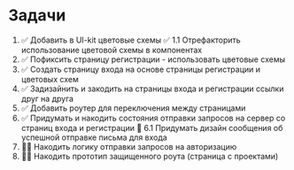 # Задачи

1. ✅ Добавить в UI-kit цветовые схемы
   ✅ 1.1 Отрефакторить использование цветовой схемы в компонентах
2. ✅ Пофиксить страницу регистрации - использовать цветовые схемы
3. ✅ Создать страницу входа на основе страницы регистрации и цветовых схем
4. ✅ Задизайнить и закодить на страницы входа и регистрации ссылки друг на друга
5. ✅ Добавить роутер для переключения между страницами
6. ✅ Придумать и накодить состояния отправки запросов на сервер со страниц входа и регистрации
   🤯 6.1 Придумать дизайн сообщения об успешной отправке письма для входа
7. 🧑‍💻 Накодить логику отправки запросов на авторизацию
8. 🧑‍💻 Накодить прототип защищенного роута (страница с проектами)
